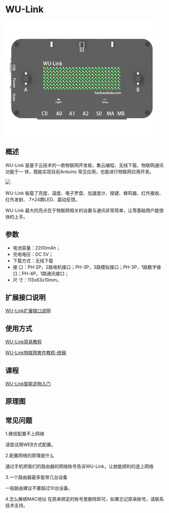 # WU-Link

![](../.gitbook/assets/wulink.jpeg)

## 概述

WU-Link 是基于云技术的一款物联网开发板，集云编程、无线下载、物联网通讯功能于一 体，既能实现目前Arduino 常见应用，也能进行物联网应用开发。

![](https://github.com/Haohaodada-official/docs/tree/296ecdf2b68bb1fa295598292c3de7a9854c7a52/.gitbook/assets/z.png)

WU-Link 板载了亮度、温度、电子罗盘、加速度计、按键、蜂鸣器、红外接收、红外发射、 7×24颗LED、震动反馈。

WU-Link 最大的亮点在于物联网相关的设置与通讯非常简单，让零基础用户能很快的上手。

## 参数

* 电池容量：2200mAh；
* 充电电压：DC 5V；
* 下载方式：无线下载
* 接    口：PH-2P，2路电机接口；PH-3P，3路模拟接口；PH-3P，1路数字接口；PH-4P，1路通讯接口；
* 尺    寸：113x63x10mm。

## 扩展接口说明

[WU-Link扩展接口说明](https://github.com/Haohaodada-official/haohaodada-docs/blob/master/wulink/pdf/WU-Link扩展接口说明.pdf)

## 使用方式

[WU-Link简易教程](https://github.com/Haohaodada-official/haohaodada-docs/blob/master/wulink/pdf/WU-Link简易教程.pdf)

[WU-Link物联网套件教程-统稿](https://github.com/Haohaodada-official/haohaodada-docs/blob/master/wulink/pdf/WU-Link物联网套件教程-统稿.pdf)

## 课程

[WU-Link智能造物入门](http://doc.haohaodada.com/zh/latest/book/WU-Link智能造物入门/index.html)

## 原理图

## 常见问题

1.微信配置不上网络

请尝试用WEB方式配置。

2.配置网络的原理是什么

通过手机把我们的路由器的网络账号告诉WU-Link，让她能顺利的连上网络

3.一个路由器最多能带几台设备

一般路由建议不要超过10台设备。

4.怎么解绑MAC地址 在原来绑定的账号里删除即可，如果忘记原来帐号，请联系技术支持。

